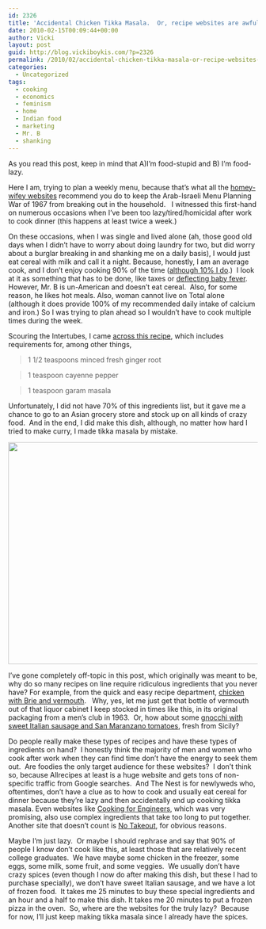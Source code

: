 ```yaml
---
id: 2326
title: 'Accidental Chicken Tikka Masala.  Or, recipe websites are awful.'
date: 2010-02-15T00:09:44+00:00
author: Vicki
layout: post
guid: http://blog.vickiboykis.com/?p=2326
permalink: /2010/02/accidental-chicken-tikka-masala-or-recipe-websites-are-awful/
categories:
  - Uncategorized
tags:
  - cooking
  - economics
  - feminism
  - home
  - Indian food
  - marketing
  - Mr. B
  - shanking
---
```

As you read this post, keep in mind that A)I&#8217;m food-stupid and B) I&#8217;m food-lazy.

Here I am, trying to plan a weekly menu, because that&#8217;s what all the [homey-wifey websites](http://www.thenest.com/) recommend you do to keep the Arab-Israeli Menu Planning War of 1967 from breaking out in the household.   I witnessed this first-hand on numerous occasions when I&#8217;ve been too lazy/tired/homicidal after work to cook dinner (this happens at least twice a week.)

On these occasions, when I was single and lived alone (ah, those good old days when I didn&#8217;t have to worry about doing laundry for two, but did worry about a burglar breaking in and shanking me on a daily basis), I would just eat cereal with milk and call it a night. Because, honestly, I am an average cook, and I don&#8217;t enjoy cooking 90% of the time ([although 10% I do](http://blog.vickiboykis.com/2009/05/18/%D1%80%D1%83%D1%81%D1%81%D0%BA%D0%B8%D0%B5-%D0%B3%D1%80%D0%B8%D0%B1%D1%8B-russian-mushrooms/).)  I look at it as something that has to be done, like taxes or [deflecting baby fever](http://blog.vickiboykis.com/2009/10/29/friday-comic-and-links/).    However, Mr. B is un-American and doesn&#8217;t eat cereal.  Also, for some reason, he likes hot meals. Also, woman cannot live on Total alone (although it does provide 100% of my recommended daily intake of calcium and iron.) So I was trying to plan ahead so I wouldn&#8217;t have to cook multiple times during the week.

Scouring the Intertubes, I came [across this recipe](http://allrecipes.com/Recipe/Indian-Chicken-Curry-Murgh-Kari/Detail.aspx), which includes requirements for, among other things,

> 1 1/2 teaspoons minced fresh ginger root
  
> 1 teaspoon cayenne pepper
  
> 1 teaspoon garam masala

Unfortunately, I did not have 70% of this ingredients list, but it gave me a chance to go to an Asian grocery store and stock up on all kinds of crazy food.  And in the end, I did make this dish, although, no matter how hard I tried to make curry, I made tikka masala by mistake.

[<img class="aligncenter size-full wp-image-2329" title="Masala" src="http://blog.vickiboykis.com/wp-content/uploads/2010/02/Masala.png" alt="" width="599" height="448" />](http://blog.vickiboykis.com/wp-content/uploads/2010/02/Masala.png)

I&#8217;ve gone completely off-topic in this post, which originally was meant to be, why do so many recipes on line require ridiculous ingredients that you never have? For example, from the quick and easy recipe department, [chicken with Brie and vermouth](http://allrecipes.com/Recipe/Chicken-with-Brie-and-Caramelized-Onions/Detail.aspx).   Why, yes, let me just get that bottle of vermouth out of that liquor cabinet I keep stocked in times like this, in its original packaging from a men&#8217;s club in 1963.  Or, how about some [gnocchi with sweet Italian sausage and San Maranzano tomatoes](http://ideas.thenest.com/dinner-recipes/weekly-menu/Blogs/recipe-of-the-day-2-12-10.aspx?), fresh from Sicily?

Do people really make these types of recipes and have these types of ingredients on hand?  I honestly think the majority of men and women who cook after work when they can find time don&#8217;t have the energy to seek them out.  Are foodies the only target audience for these websites?  I don&#8217;t think so, because Allrecipes at least is a huge website and gets tons of non-specific traffic from Google searches.  And The Nest is for newlyweds who, oftentimes, don&#8217;t have a clue as to how to cook and usually eat cereal for dinner because they&#8217;re lazy and then accidentally end up cooking tikka masala. Even websites like [Cooking for Engineers](http://www.cookingforengineers.com/), which was very promising, also use complex ingredients that take too long to put together.  Another site that doesn&#8217;t count is [No Takeout](http://www.notakeout.com/), for obvious reasons.

Maybe I&#8217;m just lazy.  Or maybe I should rephrase and say that 90% of  people I know don&#8217;t cook like this, at least those that are relatively recent college graduates.  We have maybe some chicken in the freezer, some eggs, some milk, some fruit, and some veggies.  We usually don&#8217;t have crazy spices (even though I now do after making this dish, but these I had to purchase specially), we don&#8217;t have sweet Italian sausage, and we have a lot of frozen food.  It takes me 25 minutes to buy these special ingredients and an hour and a half to make this dish. It takes me 20 minutes to put a frozen pizza in the oven.  So, where are the websites for the truly lazy?  Because for now, I&#8217;ll just keep making tikka masala since I already have the spices.